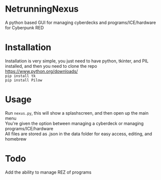# NetrunningNexus
A python based GUI for managing cyberdecks and programs/ICE/hardware for Cyberpunk RED

# Installation
Installation is very simple, you just need to have python, tkinter, and PIL installed, and then you need to clone the repo<br>
https://www.python.org/downloads/ <br>
```pip install tk``` <br>
```pip install Pilow```

# Usage
Run ```nexus.py```, this will show a splashscreen, and then open up the main menu <br>
You're given the option between managing a cyberdeck or managing programs/ICE/hardware <br>
All files are stored as .json in the data folder for easy access, editing, and homebrew <br>

# Todo
Add the ability to manage REZ of programs
